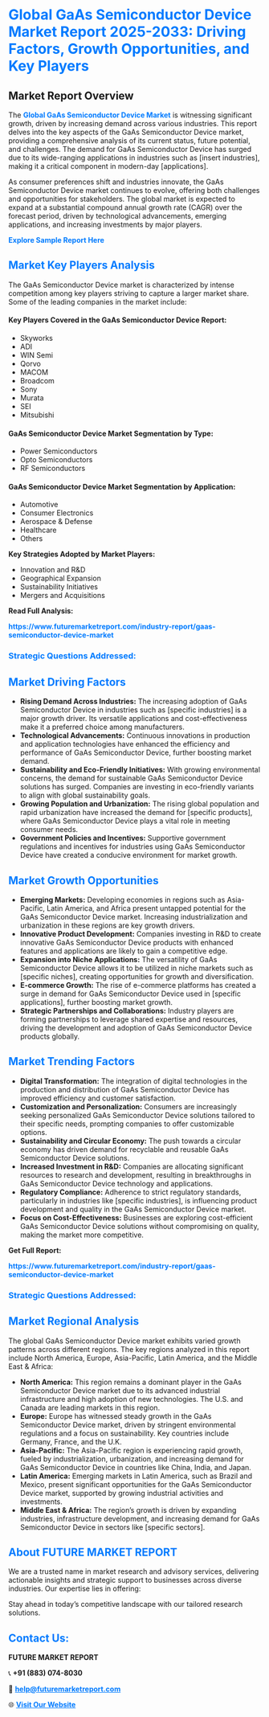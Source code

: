 <h1 style="color: #007BFF;">Global GaAs Semiconductor Device Market Report 2025-2033: Driving Factors, Growth Opportunities, and Key Players</h1>

<section id="overview">
<h2>Market Report Overview</h2>
<p>The <a href="https://www.futuremarketreport.com/industry-report/gaas-semiconductor-device-market" style="color: #007BFF; text-decoration: none;"><strong>Global GaAs Semiconductor Device Market</strong></a> is witnessing significant growth, driven by increasing demand across various industries. This report delves into the key aspects of the GaAs Semiconductor Device market, providing a comprehensive analysis of its current status, future potential, and challenges. The demand for GaAs Semiconductor Device has surged due to its wide-ranging applications in industries such as [insert industries], making it a critical component in modern-day [applications].</p>
<p>As consumer preferences shift and industries innovate, the GaAs Semiconductor Device market continues to evolve, offering both challenges and opportunities for stakeholders. The global market is expected to expand at a substantial compound annual growth rate (CAGR) over the forecast period, driven by technological advancements, emerging applications, and increasing investments by major players.</p>
</section>

<section id="overview">
<p><a href="https://www.futuremarketreport.com/request-sample/reportId=75263" style="color: #007BFF; text-decoration: none;"><strong>Explore Sample Report Here</strong></a></p>
</section>

<section id="key-players">
<h2 style="color: #007BFF;">Market Key Players Analysis</h2>
<p>The GaAs Semiconductor Device market is characterized by intense competition among key players striving to capture a larger market share. Some of the leading companies in the market include:</p>
<h4>Key Players Covered in the GaAs Semiconductor Device Report:</h4>
<ul><li>Skyworks</li><li>ADI</li><li>WIN Semi</li><li>Qorvo</li><li>MACOM</li><li>Broadcom</li><li>Sony</li><li>Murata</li><li>SEI</li><li>Mitsubishi</li></ul>
<h4>GaAs Semiconductor Device Market Segmentation by Type:</h4>
<ul><li>Power Semiconductors</li><li>Opto Semiconductors</li><li>RF Semiconductors</li></ul>

<h4>GaAs Semiconductor Device Market Segmentation by Application:</h4>
<ul><li>Automotive</li><li>Consumer Electronics</li><li>Aerospace &amp; Defense</li><li>Healthcare</li><li>Others</li></ul>
<p><strong>Key Strategies Adopted by Market Players:</strong></p>
<ul>
<li>Innovation and R&D</li>
<li>Geographical Expansion</li>
<li>Sustainability Initiatives</li>
<li>Mergers and Acquisitions</li>
</ul>
</section>

<section>
<p><strong>Read Full Analysis: </strong></p><a href="https://www.futuremarketreport.com/industry-report/gaas-semiconductor-device-market" style="color: #007BFF; text-decoration: none;"><strong>https://www.futuremarketreport.com/industry-report/gaas-semiconductor-device-market</strong></a>
<h3 style="color: #007BFF;">Strategic Questions Addressed:</h3>
</section>

<section id="driving-factors">
<h2 style="color: #007BFF;">Market Driving Factors</h2>
<ul>
<li><strong>Rising Demand Across Industries:</strong> The increasing adoption of GaAs Semiconductor Device in industries such as [specific industries] is a major growth driver. Its versatile applications and cost-effectiveness make it a preferred choice among manufacturers.</li>
<li><strong>Technological Advancements:</strong> Continuous innovations in production and application technologies have enhanced the efficiency and performance of GaAs Semiconductor Device, further boosting market demand.</li>
<li><strong>Sustainability and Eco-Friendly Initiatives:</strong> With growing environmental concerns, the demand for sustainable GaAs Semiconductor Device solutions has surged. Companies are investing in eco-friendly variants to align with global sustainability goals.</li>
<li><strong>Growing Population and Urbanization:</strong> The rising global population and rapid urbanization have increased the demand for [specific products], where GaAs Semiconductor Device plays a vital role in meeting consumer needs.</li>
<li><strong>Government Policies and Incentives:</strong> Supportive government regulations and incentives for industries using GaAs Semiconductor Device have created a conducive environment for market growth.</li>
</ul>
</section>

<section id="growth-opportunities">
<h2 style="color: #007BFF;">Market Growth Opportunities</h2>
<ul>
<li><strong>Emerging Markets:</strong> Developing economies in regions such as Asia-Pacific, Latin America, and Africa present untapped potential for the GaAs Semiconductor Device market. Increasing industrialization and urbanization in these regions are key growth drivers.</li>
<li><strong>Innovative Product Development:</strong> Companies investing in R&D to create innovative GaAs Semiconductor Device products with enhanced features and applications are likely to gain a competitive edge.</li>
<li><strong>Expansion into Niche Applications:</strong> The versatility of GaAs Semiconductor Device allows it to be utilized in niche markets such as [specific niches], creating opportunities for growth and diversification.</li>
<li><strong>E-commerce Growth:</strong> The rise of e-commerce platforms has created a surge in demand for GaAs Semiconductor Device used in [specific applications], further boosting market growth.</li>
<li><strong>Strategic Partnerships and Collaborations:</strong> Industry players are forming partnerships to leverage shared expertise and resources, driving the development and adoption of GaAs Semiconductor Device products globally.</li>
</ul>
</section>

<section id="trending-factors">
<h2 style="color: #007BFF;">Market Trending Factors</h2>
<ul>
<li><strong>Digital Transformation:</strong> The integration of digital technologies in the production and distribution of GaAs Semiconductor Device has improved efficiency and customer satisfaction.</li>
<li><strong>Customization and Personalization:</strong> Consumers are increasingly seeking personalized GaAs Semiconductor Device solutions tailored to their specific needs, prompting companies to offer customizable options.</li>
<li><strong>Sustainability and Circular Economy:</strong> The push towards a circular economy has driven demand for recyclable and reusable GaAs Semiconductor Device solutions.</li>
<li><strong>Increased Investment in R&D:</strong> Companies are allocating significant resources to research and development, resulting in breakthroughs in GaAs Semiconductor Device technology and applications.</li>
<li><strong>Regulatory Compliance:</strong> Adherence to strict regulatory standards, particularly in industries like [specific industries], is influencing product development and quality in the GaAs Semiconductor Device market.</li>
<li><strong>Focus on Cost-Effectiveness:</strong> Businesses are exploring cost-efficient GaAs Semiconductor Device solutions without compromising on quality, making the market more competitive.</li>
</ul>
</section>

<section>
<p><strong>Get Full Report: </strong></p><a href="https://www.futuremarketreport.com/industry-report/gaas-semiconductor-device-market" style="color: #007BFF; text-decoration: none;"><strong>https://www.futuremarketreport.com/industry-report/gaas-semiconductor-device-market</strong></a>
<h3 style="color: #007BFF;">Strategic Questions Addressed:</h3>
</section>


<section id="regional-analysis">
<h2 style="color: #007BFF;">Market Regional Analysis</h2>
<p>The global GaAs Semiconductor Device market exhibits varied growth patterns across different regions. The key regions analyzed in this report include North America, Europe, Asia-Pacific, Latin America, and the Middle East & Africa:</p>
<ul>
<li><strong>North America:</strong> This region remains a dominant player in the GaAs Semiconductor Device market due to its advanced industrial infrastructure and high adoption of new technologies. The U.S. and Canada are leading markets in this region.</li>
<li><strong>Europe:</strong> Europe has witnessed steady growth in the GaAs Semiconductor Device market, driven by stringent environmental regulations and a focus on sustainability. Key countries include Germany, France, and the U.K.</li>
<li><strong>Asia-Pacific:</strong> The Asia-Pacific region is experiencing rapid growth, fueled by industrialization, urbanization, and increasing demand for GaAs Semiconductor Device in countries like China, India, and Japan.</li>
<li><strong>Latin America:</strong> Emerging markets in Latin America, such as Brazil and Mexico, present significant opportunities for the GaAs Semiconductor Device market, supported by growing industrial activities and investments.</li>
<li><strong>Middle East & Africa:</strong> The region’s growth is driven by expanding industries, infrastructure development, and increasing demand for GaAs Semiconductor Device in sectors like [specific sectors].</li>
</ul>
</section>

<footer>
<h2 style="color: #007BFF;">About FUTURE MARKET REPORT</h2>
<p>We are a trusted name in market research and advisory services, delivering actionable insights and strategic support to businesses across diverse industries. Our expertise lies in offering:</p>

<p>Stay ahead in today’s competitive landscape with our tailored research solutions.</p>

<h2 style="color: #007BFF;">Contact Us:</h2>
<p><strong>FUTURE MARKET REPORT</strong></p>
<p>📞 <strong>+91 (883) 074-8030</strong></p>
<p>📧 <strong><a href="mailto:help@futuremarketreport.com" style="color: #007BFF;">help@futuremarketreport.com</a></strong></p>
<p>🌐 <strong><a href="https://www.futuremarketreport.com/" style="color: #007BFF;">Visit Our Website</a></strong></p>
</footer>